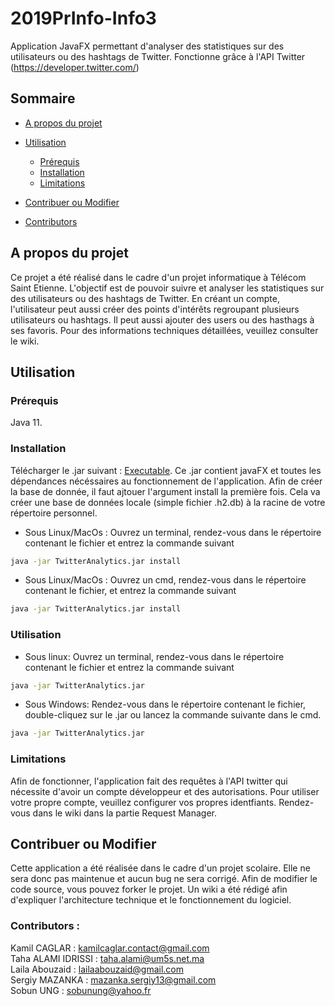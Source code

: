 # 2019PrInfo-Info3
Application JavaFX permettant d'analyser des statistiques sur des utilisateurs ou des hashtags de Twitter.
Fonctionne grâce à l'API Twitter (https://developer.twitter.com/)

## Sommaire
* [A propos du projet](#A-propos-du-projet)
  
* [Utilisation](#getting-started)
  * [Prérequis](#Prérequis)
  * [Installation](#installation)
  * [Limitations](#installation)
  
* [Contribuer ou Modifier](#contribuer)

* [Contributors](#contributing)

## A propos du projet
Ce projet a été réalisé dans le cadre d'un projet informatique à Télécom Saint Etienne.
L'objectif est de pouvoir suivre et analyser les statistiques sur des utilisateurs ou des hashtags de Twitter. 
En créant un compte, l'utilisateur peut aussi créer des points d'intérêts regroupant plusieurs utilisateurs ou hashtags. Il peut aussi ajouter des users ou des hasthags à ses favoris.
Pour des informations techniques détaillées, veuillez consulter le wiki. 

## Utilisation
### Prérequis
Java 11.
### Installation
Télécharger le .jar suivant : [Executable](jar/TwitterAnalytics.jar).
Ce .jar contient javaFX et toutes les dépendances nécéssaires au fonctionnement de l'application.
Afin de créer la base de donnée, il faut ajtouer l'argument install la première fois. Cela va créer une base de données locale (simple fichier .h2.db) à la racine de votre répertoire personnel.
+ Sous Linux/MacOs : 
Ouvrez un terminal, rendez-vous dans le répertoire contenant le fichier et entrez la commande suivant
```sh
java -jar TwitterAnalytics.jar install
```
+ Sous Linux/MacOs : 
Ouvrez un cmd, rendez-vous dans le répertoire contenant le fichier, et entrez la commande suivant
```cmd
java -jar TwitterAnalytics.jar install
```

### Utilisation
+ Sous linux: 
Ouvrez un terminal, rendez-vous dans le répertoire contenant le fichier et entrez la commande suivant
```sh
java -jar TwitterAnalytics.jar 
```
+ Sous Windows: 
Rendez-vous dans le répertoire contenant le fichier, double-cliquez sur le .jar ou lancez la commande suivante dans le cmd. 
```cmd
java -jar TwitterAnalytics.jar 
```

### Limitations
Afin de fonctionner, l'application fait des requêtes à l'API twitter qui nécessite d'avoir un compte développeur et des autorisations. Pour utiliser votre propre compte, veuillez configurer vos propres identfiants. Rendez-vous dans le wiki dans la partie Request Manager.

## Contribuer ou Modifier
Cette application a été réalisée dans le cadre d'un projet scolaire. Elle ne sera donc pas maintenue et aucun bug ne sera corrigé.
Afin de modifier le code source, vous pouvez forker le projet. 
Un wiki a été rédigé afin d'expliquer l'architecture technique et le fonctionnement du logiciel. 

### Contributors :
Kamil CAGLAR : kamilcaglar.contact@gmail.com  
Taha ALAMI IDRISSI : taha.alami@um5s.net.ma  
Laila Abouzaid : lailaabouzaid@gmail.com  
Sergiy MAZANKA : mazanka.sergiy13@gmail.com  
Sobun UNG : sobunung@yahoo.fr
